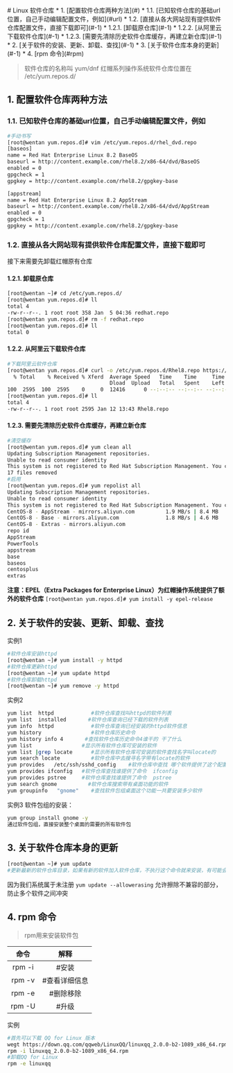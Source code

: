 <div style='display: none'>
  Date: 2022-01-15 22:39:02
  LastEditors: gyg
  LastEditTime: 2022-01-16 09:16:24
  FilePath: \test\1_12@linux包管理器.mm.md
</div>
# Linux 软件仓库
<!-- vscode-markdown-toc -->
* 1. [配置软件仓库两种方法](#)
	* 1.1. [已知软件仓库的基础url位置，自己手动编辑配置文件，例如](#url)
	* 1.2. [直接从各大网站现有提供软件仓库配置文件，直接下载即可](#-1)
		* 1.2.1. [卸载原仓库](#-1)
		* 1.2.2. [从阿里云下载软件仓库](#-1)
		* 1.2.3. [需要先清除历史软件仓库缓存，再建立新仓库](#-1)
* 2. [关于软件的安装、更新、卸载、查找](#-1)
* 3. [关于软件仓库本身的更新](#-1)
* 4. [rpm 命令](#rpm)

<!-- vscode-markdown-toc-config
	numbering=true
	autoSave=true
	/vscode-markdown-toc-config -->
<!-- /vscode-markdown-toc -->

>软件仓库的名称叫 yum/dnf
红帽系列操作系统软件仓库位置在 /etc/yum.repos.d/

##  1. <a name=''></a>配置软件仓库两种方法

###  1.1. <a name='url'></a>已知软件仓库的基础url位置，自己手动编辑配置文件，例如

```bash
#手动书写
[root@wentan yum.repos.d]# vim /etc/yum.repos.d/rhel_dvd.repo
[baseos]
name = Red Hat Enterprise Linux 8.2 BaseOS
baseurl = http://content.example.com/rhel8.2/x86-64/dvd/BaseOS
enabled = 0
gpgcheck = 1
gpgkey = http://content.example.com/rhel8.2/gpgkey-base

[appstream]
name = Red Hat Enterprise Linux 8.2 AppStream
baseurl = http://content.example.com/rhel8.2/x86-64/dvd/AppStream
enabled = 0
gpgcheck = 1
gpgkey = http://content.example.com/rhel8.2/gpgkey-base
```

###  1.2. <a name='-1'></a>直接从各大网站现有提供软件仓库配置文件，直接下载即可

接下来需要先卸载红帽原有仓库

####  1.2.1. <a name='-1'></a>卸载原仓库

```bash
[root@wentan ~]# cd /etc/yum.repos.d/
[root@wentan yum.repos.d]# ll
total 4
-rw-r--r--. 1 root root 358 Jan  5 04:36 redhat.repo
[root@wentan yum.repos.d]# rm -f redhat.repo 
[root@wentan yum.repos.d]# ll
total 0
```

####  1.2.2. <a name='-1'></a>从阿里云下载软件仓库

```bash
#下载阿里云软件仓库
[root@wentan yum.repos.d]# curl -o /etc/yum.repos.d/Rhel8.repo https://mirrors.aliyun.com/repo/Centos-8.repo
  % Total    % Received % Xferd  Average Speed   Time    Time     Time  Current
                                 Dload  Upload   Total   Spent    Left  Speed
100  2595  100  2595    0     0  12416      0 --:--:-- --:--:-- --:--:-- 12416
[root@wentan yum.repos.d]# ll
total 4
-rw-r--r--. 1 root root 2595 Jan 12 13:43 Rhel8.repo
```

####  1.2.3. <a name='-1'></a>需要先清除历史软件仓库缓存，再建立新仓库

```bash
#清空缓存
[root@wentan yum.repos.d]# yum clean all 
Updating Subscription Management repositories.
Unable to read consumer identity
This system is not registered to Red Hat Subscription Management. You can use subscription-manager to register.
17 files removed
#启用
[root@wentan yum.repos.d]# yum repolist all 
Updating Subscription Management repositories.
Unable to read consumer identity
This system is not registered to Red Hat Subscription Management. You can use subscription-manager to register.
CentOS-8 - AppStream - mirrors.aliyun.com          1.9 MB/s | 8.4 MB     00:04    
CentOS-8 - Base - mirrors.aliyun.com               1.8 MB/s | 4.6 MB     00:02    
CentOS-8 - Extras - mirrors.aliyun.com                                                                                                                      4.8 kB/s |  10 kB     00:02    
repo id                                                                repo name                                                                                              status
AppStream                                                              CentOS-8 - AppStream - mirrors.aliyun.com                                                              enabled: 5,596
PowerTools                                                             CentOS-8 - PowerTools - mirrors.aliyun.com                                                             disabled
appstream                                                              Red Hat Enterprise Linux 8.2 AppStream                                                                 disabled
base                                                                   CentOS-8 - Base - mirrors.aliyun.com                                                                   enabled: 1,896
baseos                                                                 Red Hat Enterprise Linux 8.2 BaseOS                                                                    disabled
centosplus                                                             CentOS-8 - Plus - mirrors.aliyun.com                                                                   disabled
extras                                                                 CentOS-8 - Extras - mirrors.aliyun.com                                                                 enabled:    38
```

**注意：EPEL（Extra Packages for Enterprise Linux）为红帽操作系统提供了额外的软件仓库**
`[root@wentan yum.repos.d]# yum install -y epel-release`

##  2. <a name='-1'></a>关于软件的安装、更新、卸载、查找

实例1

```bash
#软件仓库安装httpd
[root@wentan ~]# yum install -y httpd
#软件仓库更新httpd
[root@wentan ~]# yum update httpd
#软件仓库卸载httpd
[root@wentan ~]# yum remove -y httpd
```

实例2

```bash
yum list  httpd            #软件仓库查找叫httpd的软件列表
yum list  installed       #软件仓库查询已经下载的软件列表
yum info  httpd            #软件仓库查询已经安装的httpd软件信息
yum history                #软件仓库历史命令
yum history info 4       #查找软件仓库历史命令4谁干的 干了什么
yum list                #显示所有软件仓库可安装的软件
yum list |grep locate      #显示所有软件仓库可安装的软件查找名字叫locate的
yum search locate          #软件仓库中去搜寻名字带有locate的软件
yum provides   /etc/ssh/sshd_config    #软件仓库中查找 哪个软件提供了这个配置文件的功能
yum provides ifconfig   #软件仓库查找谁提供了命令  ifconfig
yum provides pstree     #软件仓库查找谁提供了命令  pstree
yum search gnome          #软件仓库搜索带有桌面功能的软件
yum groupinfo   "gnome"    #查找软件包组桌面这个功能一共要安装多少软件
```

实例3 软件包组的安装：

```bash
yum group install gnome -y
通过软件包组，直接安装整个桌面的需要的所有软件包
```

##  3. <a name='-1'></a>关于软件仓库本身的更新

```bash
[root@wentan ~]# yum update
#更新最新的软件仓库目录，如果有新的软件加入软件仓库，不执行这个命令就来安装，有可能会显示这个软件找不到。一般在安装最新的有些工具的时候，需要先yum update完成软件仓库本身的更新
```

因为我们系统属于未注册
`yum update --allowerasing`
允许擦除不兼容的部分，防止多个软件之间冲突

##  4. <a name='rpm'></a>rpm 命令

>rpm用来安装软件包

命令|解释
:-: | :-:
rpm    -i      |  #安装
rpm    -v       | #查看详细信息
rpm    -e       | #删除移除
rpm    -U       | #升级

实例

```bash
#首先可以下载 QQ for Linux 版本
wegt https://down.qq.com/qqweb/LinuxQQ/linuxqq_2.0.0-b2-1089_x86_64.rpm
rpm -i linuxqq_2.0.0-b2-1089_x86_64.rpm
#卸载QQ for Linux
rpm -e linuxqq
```
